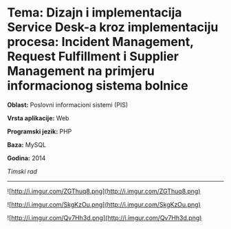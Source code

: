 # **Tema:** Dizajn i implementacija Service Desk-a kroz implementaciju procesa: Incident Management, Request Fulfillment i Supplier Management na primjeru informacionog sistema bolnice

**Oblast:** Poslovni informacioni sistemi (PIS)

**Vrsta aplikacije:** Web

**Programski jezik:** PHP

**Baza:** MySQL

**Godina:** 2014

*Timski rad*

---


![http://i.imgur.com/ZGThuq8.png](http://i.imgur.com/ZGThuq8.png)


![http://i.imgur.com/SkgKzOu.png](http://i.imgur.com/SkgKzOu.png)


![http://i.imgur.com/Qv7Hh3d.png](http://i.imgur.com/Qv7Hh3d.png)
